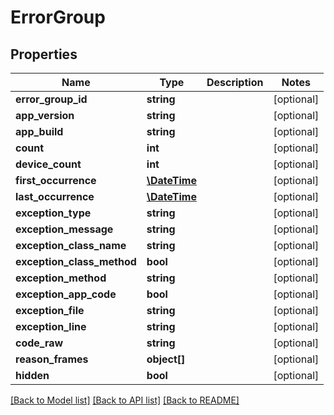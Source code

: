 # ErrorGroup

## Properties
Name | Type | Description | Notes
------------ | ------------- | ------------- | -------------
**error_group_id** | **string** |  | [optional] 
**app_version** | **string** |  | [optional] 
**app_build** | **string** |  | [optional] 
**count** | **int** |  | [optional] 
**device_count** | **int** |  | [optional] 
**first_occurrence** | [**\DateTime**](\DateTime.md) |  | [optional] 
**last_occurrence** | [**\DateTime**](\DateTime.md) |  | [optional] 
**exception_type** | **string** |  | [optional] 
**exception_message** | **string** |  | [optional] 
**exception_class_name** | **string** |  | [optional] 
**exception_class_method** | **bool** |  | [optional] 
**exception_method** | **string** |  | [optional] 
**exception_app_code** | **bool** |  | [optional] 
**exception_file** | **string** |  | [optional] 
**exception_line** | **string** |  | [optional] 
**code_raw** | **string** |  | [optional] 
**reason_frames** | **object[]** |  | [optional] 
**hidden** | **bool** |  | [optional] 

[[Back to Model list]](../README.md#documentation-for-models) [[Back to API list]](../README.md#documentation-for-api-endpoints) [[Back to README]](../README.md)


